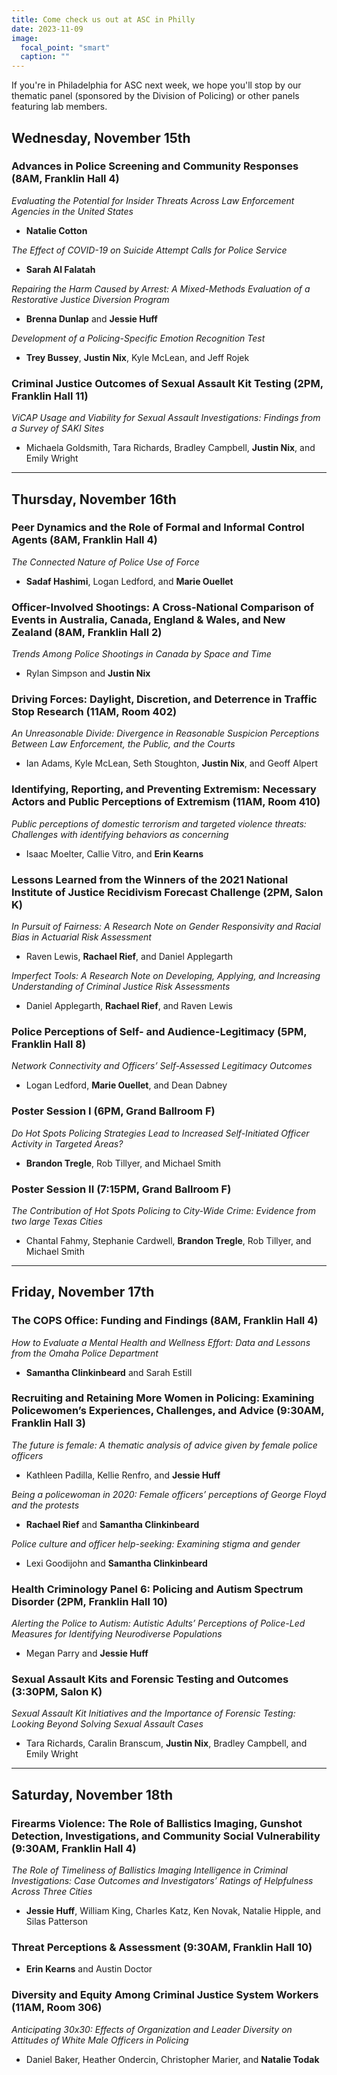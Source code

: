 ```yaml
---
title: Come check us out at ASC in Philly
date: 2023-11-09
image:
  focal_point: "smart"
  caption: ""
---
```


If you're in Philadelphia for ASC next week, we hope you'll stop by our thematic panel (sponsored by the Division of Policing) or other panels featuring lab members.

<!--more-->

## Wednesday, November 15th

### Advances in Police Screening and Community Responses (8AM, Franklin Hall 4)

*Evaluating the Potential for Insider Threats Across Law Enforcement Agencies in the United States*

* **Natalie Cotton**

*The Effect of COVID-19 on Suicide Attempt Calls for Police Service*

* **Sarah Al Falatah**

*Repairing the Harm Caused by Arrest: A Mixed-Methods Evaluation of a Restorative Justice Diversion Program*

* **Brenna Dunlap** and **Jessie Huff**

*Development of a Policing-Specific Emotion Recognition Test*

* **Trey Bussey**, **Justin Nix**, Kyle McLean, and Jeff Rojek

### Criminal Justice Outcomes of Sexual Assault Kit Testing (2PM, Franklin Hall 11)

*ViCAP Usage and Viability for Sexual Assault Investigations: Findings from a Survey of SAKI Sites*

* Michaela Goldsmith, Tara Richards, Bradley Campbell, **Justin Nix**, and Emily Wright

***

## Thursday, November 16th

### Peer Dynamics and the Role of Formal and Informal Control Agents (8AM, Franklin Hall 4)

*The Connected Nature of Police Use of Force*

* **Sadaf Hashimi**, Logan Ledford, and **Marie Ouellet**

### Officer-Involved Shootings: A Cross-National Comparison of Events in Australia, Canada, England & Wales, and New Zealand (8AM, Franklin Hall 2)

*Trends Among Police Shootings in Canada by Space and Time*

* Rylan Simpson and **Justin Nix**

### Driving Forces: Daylight, Discretion, and Deterrence in Traffic Stop Research (11AM, Room 402)

*An Unreasonable Divide: Divergence in Reasonable Suspicion Perceptions Between Law Enforcement, the Public, and the Courts*

* Ian Adams, Kyle McLean, Seth Stoughton, **Justin Nix**, and Geoff Alpert

### Identifying, Reporting, and Preventing Extremism: Necessary Actors and Public Perceptions of Extremism (11AM, Room 410)

*Public perceptions of domestic terrorism and targeted violence threats: Challenges with identifying behaviors as concerning*

* Isaac Moelter, Callie Vitro, and **Erin Kearns**

### Lessons Learned from the Winners of the 2021 National Institute of Justice Recidivism Forecast Challenge (2PM, Salon K)

*In Pursuit of Fairness: A Research Note on Gender Responsivity and Racial Bias in Actuarial Risk Assessment*

* Raven Lewis, **Rachael Rief**, and Daniel Applegarth

*Imperfect Tools: A Research Note on Developing, Applying, and Increasing Understanding of Criminal Justice Risk Assessments*

* Daniel Applegarth, **Rachael Rief**, and Raven Lewis

### Police Perceptions of Self- and Audience-Legitimacy (5PM, Franklin Hall 8)

*Network Connectivity and Officers’ Self-Assessed Legitimacy Outcomes*

* Logan Ledford, **Marie Ouellet**, and Dean Dabney

### Poster Session I (6PM, Grand Ballroom F)

*Do Hot Spots Policing Strategies Lead to Increased Self-Initiated Officer Activity in Targeted Areas?*

* **Brandon Tregle**, Rob Tillyer, and Michael Smith

### Poster Session II (7:15PM, Grand Ballroom F)

*The Contribution of Hot Spots Policing to City-Wide Crime: Evidence from two large Texas Cities*

* Chantal Fahmy, Stephanie Cardwell, **Brandon Tregle**, Rob Tillyer, and Michael Smith

***

## Friday, November 17th

### The COPS Office: Funding and Findings (8AM, Franklin Hall 4)

*How to Evaluate a Mental Health and Wellness Effort: Data and Lessons from the Omaha Police Department*

* **Samantha Clinkinbeard** and Sarah Estill

### Recruiting and Retaining More Women in Policing: Examining Policewomen’s Experiences, Challenges, and Advice (9:30AM, Franklin Hall 3)

*The future is female: A thematic analysis of advice given by female police officers*

* Kathleen Padilla, Kellie Renfro, and **Jessie Huff**

*Being a policewoman in 2020: Female officers’ perceptions of George Floyd and the protests*

* **Rachael Rief** and **Samantha Clinkinbeard**

*Police culture and officer help-seeking: Examining stigma and gender*

* Lexi Goodijohn and **Samantha Clinkinbeard**

### Health Criminology Panel 6: Policing and Autism Spectrum Disorder (2PM, Franklin Hall 10)

*Alerting the Police to Autism: Autistic Adults’ Perceptions of Police-Led Measures for Identifying Neurodiverse Populations*

* Megan Parry and **Jessie Huff**

### Sexual Assault Kits and Forensic Testing and Outcomes (3:30PM, Salon K)

*Sexual Assault Kit Initiatives and the Importance of Forensic Testing: Looking Beyond Solving Sexual Assault Cases*

* Tara Richards, Caralin Branscum, **Justin Nix**, Bradley Campbell, and Emily Wright

***

## Saturday, November 18th

### Firearms Violence: The Role of Ballistics Imaging, Gunshot Detection, Investigations, and Community Social Vulnerability (9:30AM, Franklin Hall 4)

*The Role of Timeliness of Ballistics Imaging Intelligence in Criminal Investigations: Case Outcomes and Investigators’ Ratings of Helpfulness Across Three Cities*

* **Jessie Huff**, William King, Charles Katz, Ken Novak, Natalie Hipple, and Silas Patterson

### Threat Perceptions & Assessment (9:30AM, Franklin Hall 10)

* **Erin Kearns** and Austin Doctor

### Diversity and Equity Among Criminal Justice System Workers (11AM, Room 306)

*Anticipating 30x30: Effects of Organization and Leader Diversity on Attitudes of White Male Officers in Policing*

* Daniel Baker, Heather Ondercin, Christopher Marier, and **Natalie Todak**